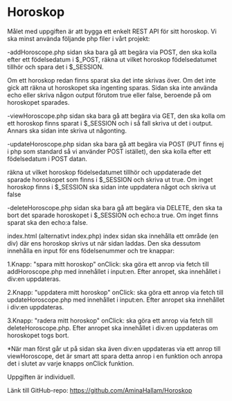# Horoskop

Målet med uppgiften är att bygga ett enkelt REST API för sitt horoskop. Vi ska minst använda följande php filer i vårt projekt:

-addHoroscope.php
sidan ska bara gå att begära via POST,  den ska kolla efter ett födelsedatum i $_POST, räkna ut vilket horoskop födelsedatumet tillhör och spara det i $_SESSION.

Om ett horoskop redan finns sparat ska det inte skrivas över. Om det inte gick att räkna ut horoskopet ska ingenting sparas. Sidan ska inte använda echo eller skriva någon output förutom true eller false, beroende på om horoskopet sparades.

-viewHoroscope.php 
sidan ska bara gå att begära via GET, den ska kolla om ett horoskop finns sparat i $_SESSION och i så fall skriva ut det i output. Annars ska sidan inte skriva ut någonting.

-updateHoroscope.php
sidan ska bara gå att begära via POST (PUT finns ej i php som standard så vi använder POST istället), den ska kolla efter ett födelsedatum i POST datan.

räkna ut vilket horoskop födelsedatumet tillhör och uppdaterade det sparade horoskopet som finns i $_SESSION och skriva ut true. Om inget horoskop finns i $_SESSION ska sidan inte uppdatera något och skriva ut false

-deleteHoroscope.php
sidan ska bara gå att begära via DELETE,  den ska ta bort det sparade horoskopet i $_SESSION och echo:a true. Om inget finns sparat ska den echo:a false.

index.html (alternativt index.php)
index sidan ska innehålla ett område (en div) där ens horoskop skrivs ut när sidan laddas. Den ska dessutom innehålla en input för ens födelsenummer och tre knappar: 

1.Knapp: "spara mitt horoskop"
onClick: ska göra ett anrop via fetch till addHoroscope.php med innehållet i input:en. Efter anropet,  ska innehållet i div:en uppdateras.

2.Knapp: "uppdatera mitt horoskop"
onClick: ska göra ett anrop via fetch till updateHoroscope.php med innehållet i input:en. Efter anropet ska innehållet i div:en uppdateras.

3.Knapp: "radera mitt horoskop"
onClick: ska göra ett anrop via fetch till deleteHoroscope.php. Efter anropet ska innehållet i div:en uppdateras om horoskopet togs bort.

*När man först går ut på sidan ska även div:en uppdateras via ett anrop till viewHoroscope, det är smart att spara detta anrop i en funktion och anropa det i slutet av varje knapps onClick funktion.

Uppgiften är individuell. 

Länk till GitHub-repo: 
https://github.com/AminaHallam/Horoskop 

